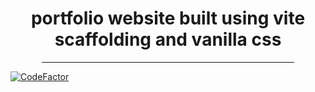 <h1 align="center"> portfolio website built using vite scaffolding and vanilla css</h1>
<div align=center>
    <hr width=80%/>
</div>

[![CodeFactor](https://www.codefactor.io/repository/github/musaubrian/brian/badge/main)](https://www.codefactor.io/repository/github/musaubrian/brian/overview/main)
